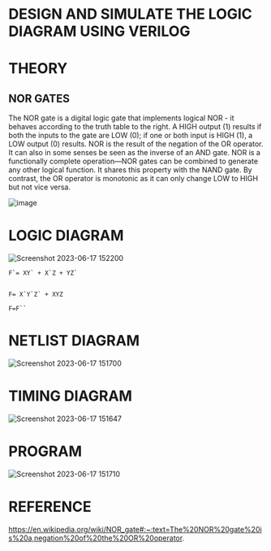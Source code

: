 # DESIGN AND SIMULATE THE LOGIC DIAGRAM USING VERILOG

# THEORY
## NOR GATES
The NOR gate is a digital logic gate that implements logical NOR - it behaves according to the truth table to the right. A HIGH output (1) results if both the inputs to the gate are LOW (0); if one or both input is HIGH (1), a LOW output (0) results. NOR is the result of the negation of the OR operator. It can also in some senses be seen as the inverse of an AND gate. NOR is a functionally complete operation—NOR gates can be combined to generate any other logical function. It shares this property with the NAND gate. By contrast, the OR operator is monotonic as it can only change LOW to HIGH but not vice versa.


![image](https://github.com/Yamunaasri/Simulation-project--Digital-Electronics/assets/115707860/185f72a8-2182-4250-b0a2-016edfffd4a4)


# LOGIC DIAGRAM
![Screenshot 2023-06-17 152200](https://github.com/Yamunaasri/Simulation-project--Digital-Electronics/assets/115707860/4bd01d98-5e44-40de-8ecf-eac4a6ee6886)

```
F`= XY` + X`Z + YZ`


F= X`Y`Z` + XYZ

F=F``
```
# NETLIST DIAGRAM
![Screenshot 2023-06-17 151700](https://github.com/Yamunaasri/Simulation-project--Digital-Electronics/assets/115707860/29858a22-c5c2-4e94-8818-92c6e1dd58c5)


# TIMING DIAGRAM
![Screenshot 2023-06-17 151647](https://github.com/Yamunaasri/Simulation-project--Digital-Electronics/assets/115707860/ea945939-f8c4-4c7e-b5b2-3d3f8d06bbd4)


# PROGRAM
![Screenshot 2023-06-17 151710](https://github.com/Yamunaasri/Simulation-project--Digital-Electronics/assets/115707860/e34f32b2-0bf2-4b95-8545-4840b34df5a4)


# REFERENCE
https://en.wikipedia.org/wiki/NOR_gate#:~:text=The%20NOR%20gate%20is%20a,negation%20of%20the%20OR%20operator.
